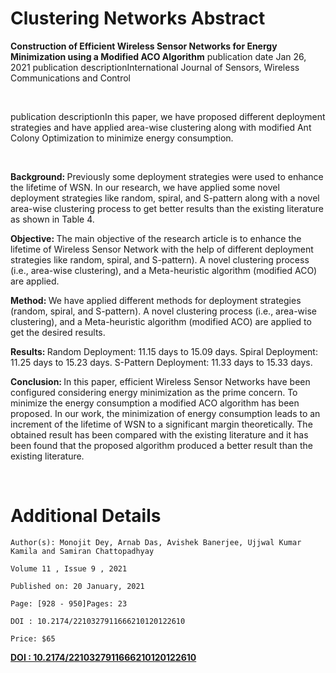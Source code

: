 # Clustering Networks Abstract

<strong>Construction of Efficient Wireless Sensor Networks for Energy Minimization using a Modified ACO Algorithm</strong>
publication date Jan 26, 2021  publication descriptionInternational Journal of Sensors, Wireless Communications and Control

</br>

publication descriptionIn this paper, we have proposed different deployment strategies and have applied area-wise clustering along with modified Ant Colony Optimization to minimize energy consumption.

</br>

<strong>Background: </strong>Previously some deployment strategies were used to enhance the lifetime of WSN. In our research, we have applied some novel deployment strategies like random, spiral, and S-pattern along with a novel area-wise clustering process to get better results than the existing literature as shown in Table 4.

<strong>Objective: </strong>The main objective of the research article is to enhance the lifetime of Wireless Sensor Network with the help of different deployment strategies like random, spiral, and S-pattern). A novel clustering process (i.e., area-wise clustering), and a Meta-heuristic algorithm (modified ACO) are applied.

<strong>Method: </strong>We have applied different methods for deployment strategies (random, spiral, and S-pattern). A novel clustering process (i.e., area-wise clustering), and a Meta-heuristic algorithm (modified ACO) are applied to get the desired results.

<strong>Results: </strong>Random Deployment: 11.15 days to 15.09 days. Spiral Deployment: 11.25 days to 15.23 days. S-Pattern Deployment: 11.33 days to 15.33 days.

<strong>Conclusion: </strong>In this paper, efficient Wireless Sensor Networks have been configured considering energy minimization as the prime concern. To minimize the energy consumption a modified ACO algorithm has been proposed. In our work, the minimization of energy consumption leads to an increment of the lifetime of WSN to a significant margin theoretically. The obtained result has been compared with the existing literature and it has been found that the proposed algorithm produced a better result than the existing literature.

</br>

# Additional Details


```
Author(s): Monojit Dey, Arnab Das, Avishek Banerjee, Ujjwal Kumar Kamila and Samiran Chattopadhyay

Volume 11 , Issue 9 , 2021

Published on: 20 January, 2021

Page: [928 - 950]Pages: 23

DOI : 10.2174/2210327911666210120122610

Price: $65

```
<strong>  <a href="https://www.eurekaselect.com/article/113474">DOI : 10.2174/2210327911666210120122610
